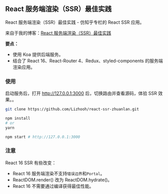 
## React 服务端渲染（SSR）最佳实践
React 服务端渲染（SSR）最佳实践 - 仿知乎专栏的 React SSR 应用。

来自于我的博客：[React 服务端渲染（SSR）最佳实践](http://me.lizhooh.com/stories/2018/01/React/Universal%20%E5%90%8C%E6%9E%84/React%20%E6%9C%8D%E5%8A%A1%E7%AB%AF%E6%B8%B2%E6%9F%93%EF%BC%88SSR%EF%BC%89%E6%9C%80%E4%BD%B3%E5%AE%9E%E8%B7%B5/)

**要点：**
- 使用 Koa 提供后端服务。
- 结合了 React 16、React-Router 4、Redux、styled-components 的服务端渲染应用。

### 使用
启动服务后，打开 http://127.0.0.1:3000 后，切换路由并查看源码，体验 SSR 效果。。

```bash
git clone https://github.com/Lizhooh/react-ssr-zhuanlan.git

npm install
# or
yarn

npm start # http://127.0.0.1:3000
```

### 注意
React 16 SSR 有些改变：
- React 16 服务端渲染不支持`错误边界`和`Portal`。
- ReactDOM.render() 改为 ReactDOM.hydrate()。
- React 16 不需要通过编译获得最佳性能。

